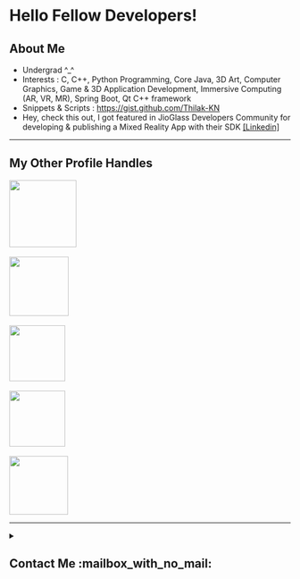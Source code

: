 <h1> Hello Fellow Developers! </h1>
<p align='center'>


</p>


<h2> About Me </h2>




-  Undergrad ^_^  
-  Interests : C, C++, Python Programming, Core Java, 3D Art, Computer Graphics, Game & 3D Application Development, Immersive Computing (AR, VR, MR), Spring Boot, Qt C++ framework
-  Snippets & Scripts : https://gist.github.com/Thilak-KN 
-  Hey, check this out, I got featured in JioGlass Developers Community for developing & publishing a Mixed Reality App with their SDK <a href="https://www.linkedin.com/posts/jioglass-developers_app-of-the-month-activity-6942811785833914368-P5ir/">[Linkedin]</a>

<hr>  

<h2> My Other Profile Handles </h2>
<a href = 'https://www.artstation.com/crapshow'> <img width = '120px' align = 'center' src = 'https://www.artstation.com/assets/logo-da586a7166dda92ede057f15b12c0e8c.svg'/> </a> <br><br>
<a href = 'https://www.deviantart.com/blendart'> <img width = '106px' align= 'center' src="https://upload.wikimedia.org/wikipedia/commons/7/7b/DeviantArt_Logo.svg"/></a> <br><br>
<a href = https://www.youtube.com/c/shiitttshow > <img width ='100px' align='center' src ='https://www.gstatic.com/youtube/img/branding/youtubelogo/svg/youtubelogo.svg'> </a> <br><br>
<a href="https://play.unity.com/u/thilak02"><img width='100px' align='center' src="https://play.unity.com/public/images/logos/unity-play-logo.min.svg"/></a> <br><br>
<a href="https://skfb.ly/oxWrY"><img width='105px' align='center' src="https://static.sketchfab.com/img/press/logos/sketchfab-logo-text-white.svg"/></a>
<br>

<hr>

<details>
  <summary><h2>Contact Me :mailbox_with_no_mail:</h2></summary>
  <blockquote><a href="mailto:thilak_kn@protonmail.com">thilak_kn@protonmail.com</a></blockquote>
</details>

